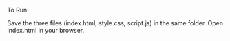 To Run:

Save the three files (index.html, style.css, script.js) in the same folder.
Open index.html in your browser.
